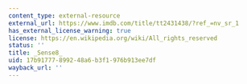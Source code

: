 ```yaml
---
content_type: external-resource
external_url: https://www.imdb.com/title/tt2431438/?ref_=nv_sr_1
has_external_license_warning: true
license: https://en.wikipedia.org/wiki/All_rights_reserved
status: ''
title: _Sense8_
uid: 17b91777-8992-48a6-b3f1-976b913ee7df
wayback_url: ''
---
```

